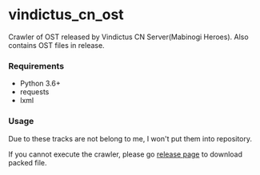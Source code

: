 # vindictus_cn_ost
Crawler of OST released by Vindictus CN Server(Mabinogi Heroes). Also contains OST files in release.

### Requirements

* Python 3.6+
* requests
* lxml

### Usage

Due to these tracks are not belong to me, I won't put them into repository.

If you cannot execute the crawler, please go [release page](https://github.com/yorushika/vindictus_cn_ost/releases) to download packed file.